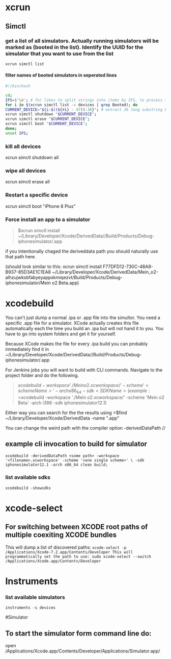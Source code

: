 # xcrun

## Simctl

### get a list of all simulators. Actually running simulators will be marked as (booted in the list). Identify the UUID for the simulator that you want to use from the list

`xcrun simctl list`

#### filter names of booted simulators in seperated lines

```sh
#!/bin/bash

cd;
IFS=$'\n'; # for likes to split strings into items by IFS, to process the string line by line it is necessary to reduce IFS to \n
for i in $(xcrun simctl list -v devices | grep Booted); do
CURRENT_DEVICE="${i:$((${#i} - 47)):36}"; # extract 36 long substring beginning in -46 position which should be UUID
xcrun simctl shutdown "$CURRENT_DEVICE";
xcrun simctl erase "$CURRENT_DEVICE";
xcrun simctl boot "$CURRENT_DEVICE";
done;
unset IFS;

```

### kill all devices

xcrun simctl shutdown all

### wipe all devices

xcrun simctl erase all

### Restart a specific device

xcrun simctl boot "iPhone 8 Plus"

### Force install an app to a simulator
>$xcrun simctl install <UUID> ~/Library/Developer/Xcode/DerivedData/<projectFolder>/Build/Products/Debug-iphonesimulator/<appName>.app

if you intentionally chaged the deriveddata path you should naturally use that path here.

(should look similar to this: xcrun simctl install F77DFD12-730C-48A8-B937-85D3AE1C1EA8 ~/Library/Developer/Xcode/DerivedData/Mein_o2-alhzujwksbfabyeyappxkmiqezvt/Build/Products/Debug-iphonesimulator/Mein o2 Beta.app)


# xcodebuild

You can't just dump a normal .ipa or .app file into the simultor. You need a specific .app file for a simulator. XCode actually creates this file automatically each the time you build an .ipa but will not hand it to you. You have to go into system folders and get it for yourself.

Because XCode makes the file for every .ipa build you can probably immediately find it in ~/Library/Developer/Xcode/DerivedData/<projectFolder>/Build/Products/Debug-iphonesimulator/<appName>.app

For Jenkins jobs you will want to build with CLI commands. Navigate to the project folder and do the following.
>$xcodebuild -workspace './Mein o2.xcworkspace/' -scheme '<schemeName>' -arch x86_64 -sdk <SDKName> (example: >$xcodebuild -workspace './Mein o2.xcworkspace/' -scheme 'Mein o2 Beta' -arch i386 -sdk iphonesimulator12.1)

Either way you can search for the the results using >$find ~/Library/Developer/Xcode/DerivedData -name "<schemeName>.app"

You can change the weird path with the compiler option -derivedDataPath /<some>/<path>

## example cli invocation to build for simulator
`xcodebuild -derivedDataPath <some path> -workspace '<filename>.xcworkspace' -scheme '<one single scheme>' \
-sdk iphonesimulator12.1 -arch x86_64 clean build;`

### list available sdks
`xcodebuild -showsdks`


# xcode-select

## For switching between XCODE root paths of multiple coexiting XCODE bundles
This will dump a list of discovered paths:
`xcode-select -p  
/Applications/Xcode-7.2.app/Contents/Developer
This will programmatically set the path to use:
sudo xcode-select --switch /Applications/Xcode.app/Contents/Developer`

# Instruments

### list available simulators
`instruments -s devices`

#Simulator

## To start the simulator form command line do:

open /Applications/Xcode.app/Contents/Developer/Applications/Simulator.app/



